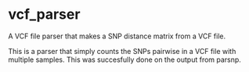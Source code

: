 # vcf_parser
A VCF file parser that makes a SNP distance matrix from a VCF file.

This is a parser that simply counts the SNPs pairwise in a VCF file with multiple samples. This was succesfully done on the output from parsnp.


